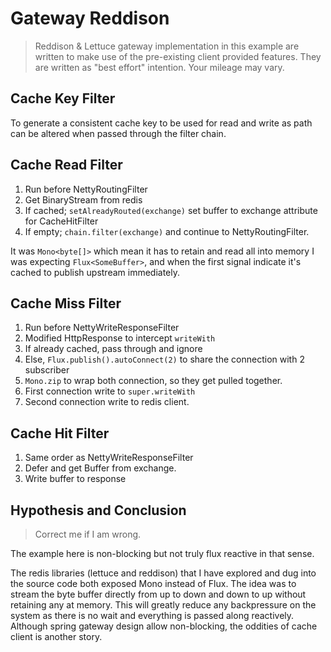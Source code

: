 # Gateway Reddison

> Reddison & Lettuce gateway implementation in this example are written to make use of the pre-existing client
> provided features.
> They are written as "best effort" intention. Your mileage may vary.

## Cache Key Filter

To generate a consistent cache key to be used for read and write as path can be altered when passed through the filter
chain.

## Cache Read Filter

1. Run before NettyRoutingFilter
2. Get BinaryStream from redis
3. If cached; `setAlreadyRouted(exchange)` set buffer to exchange attribute for CacheHitFilter
4. If empty; `chain.filter(exchange)` and continue to NettyRoutingFilter.

It was `Mono<byte[]>` which mean it has to retain and read all into memory I was expecting `Flux<SomeBuffer>`, and when
the first signal indicate it's cached to publish upstream immediately.

## Cache Miss Filter

1. Run before NettyWriteResponseFilter
2. Modified HttpResponse to intercept `writeWith`
3. If already cached, pass through and ignore
4. Else, `Flux.publish().autoConnect(2)` to share the connection with 2 subscriber
5. `Mono.zip` to wrap both connection, so they get pulled together.
6. First connection write to `super.writeWith`
7. Second connection write to redis client.

## Cache Hit Filter

1. Same order as NettyWriteResponseFilter
2. Defer and get Buffer from exchange.
3. Write buffer to response

## Hypothesis and Conclusion

> Correct me if I am wrong.

The example here is non-blocking but not truly flux reactive in that sense.

The redis libraries (lettuce and reddison) that I have explored and dug into the source code both exposed Mono instead
of Flux. The idea was to stream the byte buffer directly from up to down and down to up without retaining any at memory.
This will greatly reduce any backpressure on the system as there is no wait and everything is passed along reactively.
Although spring gateway design allow non-blocking, the oddities of cache client is another story.
